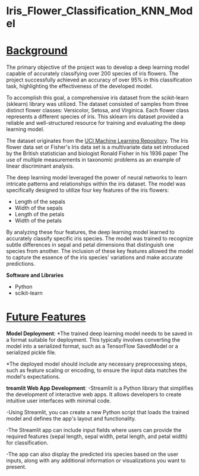 # Iris_Flower_Classification_KNN_Model
# <ins>**Background**</ins>
The primary objective of the project was to develop a deep learning model capable of accurately classifying over 200 species of iris flowers. The project successfully achieved an accuracy of over 95% in this classification task, highlighting the effectiveness of the developed model.

To accomplish this goal, a comprehensive iris dataset from the scikit-learn (sklearn) library was utilized. The dataset consisted of samples from three distinct flower classes: Versicolor, Setosa, and Virginica. Each flower class represents a different species of iris. This sklearn iris dataset provided a reliable and well-structured resource for training and evaluating the deep learning model.

The dataset originates from the [UCI Machine Learning Repository](https://archive.ics.uci.edu/ml/datasets/Iris). The Iris flower data set or Fisher's Iris data set is a multivariate data set introduced by the British statistician and biologist Ronald Fisher in his 1936 paper The use of multiple measurements in taxonomic problems as an example of linear discriminant analysis.

The deep learning model leveraged the power of neural networks to learn intricate patterns and relationships within the iris dataset. The model was specifically designed to utilize four key features of the iris flowers: 
 - Length of the sepals
  - Width of the sepals
  - Length of the petals
  - Width of the petals

By analyzing these four features, the deep learning model learned to accurately classify specific iris species. The model was trained to recognize subtle differences in sepal and petal dimensions that distinguish one species from another. The inclusion of these key features allowed the model to capture the essence of the iris species' variations and make accurate predictions.

**Software and Libraries**
- Python
- scikit-learn


# <ins>**Future Features**</ins>
**Model Deployment**:
*The trained deep learning model needs to be saved in a format suitable for deployment. This typically involves converting the model into a serialized format, such as a TensorFlow SavedModel or a serialized pickle file.

*The deployed model should include any necessary preprocessing steps, such as feature scaling or encoding, to ensure the input data matches the model's expectations.

**treamlit Web App Development**:
 -Streamlit is a Python library that simplifies the development of interactive web apps. It allows developers to create intuitive user interfaces with minimal code.

 -Using Streamlit, you can create a new Python script that loads the trained model and defines the app's layout and functionality.

 -The Streamlit app can include input fields where users can provide the required features (sepal length, sepal width, petal length, and petal width) for classification.

 -The app can also display the predicted iris species based on the user inputs, along with any additional information or visualizations you want to present.
